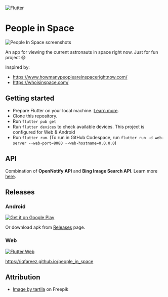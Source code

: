 ![Flutter](https://img.shields.io/badge/Flutter-%2302569B.svg?style=for-the-badge&logo=Flutter&logoColor=white)

# People in Space

<picture>
  <source media="(prefers-color-scheme: dark)" srcset="https://github.com/iqfareez/people_in_space/assets/60868965/b424b3bf-de70-4401-bd3e-33606a401c6a">
  <img alt="People In Space screenshots" src="https://github.com/iqfareez/people_in_space/assets/60868965/6ddc0f71-9eee-40e3-adb5-94520f430180">
</picture>

An app for viewing the current astronauts in space right now. Just for fun project :smile:

Inspired by:

- https://www.howmanypeopleareinspacerightnow.com/
- https://whoisinspace.com/

## Getting started

- Prepare Flutter on your local machine. [Learn more](https://docs.flutter.dev/get-started/install).
- Clone this repository.
- Run `flutter pub get`
- Run `flutter devices` to check available devices. This project is configured for Web & Android
- Run `flutter run`. (To run in GitHub Codespace, run `flutter run -d web-server --web-port=8080 --web-hostname=0.0.0.0`)

## API

Combination of **OpenNotify API** and **Bing Image Search API**. Learn more [here](https://github.com/iqfareez/astros-api).

## Releases

### Android

<a href='https://play.google.com/store/apps/details?id=com.iqfareez.people_in_space&utm_source=Github&utm_campaign=download&pcampaignid=pcampaignidMKT-Other-global-all-co-prtnr-py-PartBadge-Mar2515-1'><img alt='Get it on Google Play' src='https://play.google.com/intl/en_us/badges/static/images/badges/en_badge_web_generic.png'/></a>

Or download apk from [Releases](https://github.com/iqfareez/people_in_space/releases) page.

### Web

[![Flutter Web](https://github.com/iqfareez/people_in_space/actions/workflows/flutter_web.yml/badge.svg)](https://github.com/iqfareez/people_in_space/actions/workflows/flutter_web.yml)

https://iqfareez.github.io/people_in_space

<!-- https://www.howmanypeopleareinspacerightnow.com/peopleinspace.json -->

## Attribution

- [Image by tartila](https://www.freepik.com/free-vector/color-seamless-space-pattern_10838001.htm#query=space%20background&position=1&from_view=keyword) on Freepik
